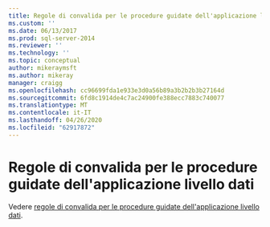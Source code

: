 ```yaml
---
title: Regole di convalida per le procedure guidate dell'applicazione livello dati | Microsoft Docs
ms.custom: ''
ms.date: 06/13/2017
ms.prod: sql-server-2014
ms.reviewer: ''
ms.technology: ''
ms.topic: conceptual
author: mikeraymsft
ms.author: mikeray
manager: craigg
ms.openlocfilehash: cc96699fda1e933e3d0a56b89a3b2b2b3b27164d
ms.sourcegitcommit: 6fd8c1914de4c7ac24900fe388ecc7883c740077
ms.translationtype: MT
ms.contentlocale: it-IT
ms.lasthandoff: 04/26/2020
ms.locfileid: "62917872"
---
```

# <a name="validation-rules-for-data-tier-application-wizards"></a>Regole di convalida per le procedure guidate dell'applicazione livello dati
Vedere [regole di convalida per le procedure guidate dell'applicazione livello dati](../../database-engine/validation-rules-for-data-tier-application-wizards.md).

